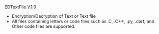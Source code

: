 EDTextFile V.1.0

- Encryption/Decryption of Text or Text file
- All files containing letters or code files such as .C, .C++, .py, .dart, and Other code files are supported.
